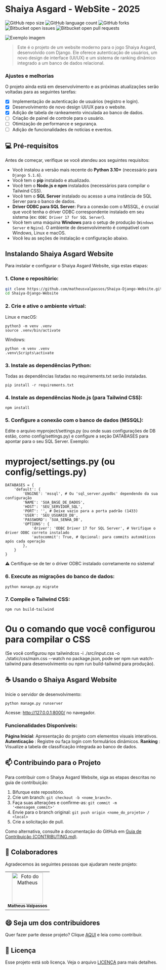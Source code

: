 # Shaiya Asgard - WebSite - 2025

![GitHub repo size](https://img.shields.io/github/repo-size/iuricode/README-template?style=for-the-badge)
![GitHub language count](https://img.shields.io/github/languages/count/iuricode/README-template?style=for-the-badge)
![GitHub forks](https://img.shields.io/github/forks/iuricode/README-template?style=for-the-badge)
![Bitbucket open issues](https://img.shields.io/bitbucket/issues/iuricode/README-template?style=for-the-badge)
![Bitbucket open pull requests](https://img.shields.io/bitbucket/pr-raw/iuricode/README-template?style=for-the-badge)

<img src="imagem.png" alt="Exemplo imagem">

> Este é o projeto de um website moderno para o jogo Shaiya Asgard, desenvolvido com Django. Ele oferece autenticação de usuários, um novo design de interface (UI/UX) e um sistema de ranking dinâmico integrado a um banco de dados relacional.

### Ajustes e melhorias

O projeto ainda está em desenvolvimento e as próximas atualizações serão voltadas para as seguintes tarefas:

- [x] Implementação de autenticação de usuários (registro e login).
- [x] Desenvolvimento de novo design UI/UX para o website.
- [x] Adição de tabela de rankeamento vinculada ao banco de dados.
- [ ] Criação de painel de controle para o usuário.
- [ ] Otimização de performance e segurança.
- [ ] Adição de funcionalidades de notícias e eventos.

## 💻 Pré-requisitos

Antes de começar, verifique se você atendeu aos seguintes requisitos:

- Você instalou a versão mais recente do **Python 3.10+** (necessário para `Django 5.1.6`).
- Você tem o **pip** instalado e atualizado.
- Você tem o **Node.js e npm** instalados (necessários para compilar o Tailwind CSS).
- Você tem o **SQL Server** instalado ou acesso a uma instância de SQL Server para o banco de dados.
- **Driver ODBC para SQL Server:** Para a conexão com o MSSQL, é crucial que você tenha o driver ODBC correspondente instalado em seu sistema (ex: `ODBC Driver 17 for SQL Server`).
- Você tem uma máquina **Windows** para o setup de produção (`Windows Server` e `Nginx`). O ambiente de desenvolvimento é compatível com Windows, Linux e macOS.
- Você leu as seções de instalação e configuração abaixo.

## Instalando Shaiya Asgard Website

Para instalar e configurar o Shaiya Asgard Website, siga estas etapas:

### 1. Clone o repositório:

```bash
git clone https://github.com/matheusvalpassos/Shaiya-Django-Website.git 
cd Shaiya-Django-Website
```
### 2. Crie e ative o ambiente virtual:

Linux e macOS:
```
python3 -m venv .venv
source .venv/bin/activate
```

Windows:
```
python -m venv .venv
.venv\Scripts\activate
```

### 3. Instale as dependências Python:

Todas as dependências listadas no requirements.txt serão instaladas.
```
pip install -r requirements.txt
```

### 4. Instale as dependências Node.js (para Tailwind CSS):
```
npm install
```

### 5. Configure a conexão com o banco de dados (MSSQL):

Edite o arquivo myproject/settings.py (ou onde suas configurações de DB estão, como config/settings.py) e configure a seção DATABASES para apontar para o seu SQL Server. Exemplo:

# myproject/settings.py (ou config/settings.py)
```
DATABASES = {
    'default': {
        'ENGINE': 'mssql', # Ou 'sql_server.pyodbc' dependendo da sua configuração
        'NAME': 'SUA_BASE_DE_DADOS',
        'HOST': 'SEU_SERVIDOR_SQL',
        'PORT': '', # Deixe vazio para a porta padrão (1433)
        'USER': 'SEU_USUARIO_DB',
        'PASSWORD': 'SUA_SENHA_DB',
        'OPTIONS': {
            'driver': 'ODBC Driver 17 for SQL Server', # Verifique o driver ODBC correto instalado
            'autocommit': True, # Opcional: para commits automáticos após cada operação
        },
    }
}
```
⚠️ Certifique-se de ter o driver ODBC instalado corretamente no sistema! 

### 6. Execute as migrações do banco de dados:

```python manage.py migrate```

### 7. Compile o Tailwind CSS:

```npm run build-tailwind``` 

# Ou o comando que você configurou para compilar o CSS

(Se você configurou npx tailwindcss -i ./src/input.css -o ./static/css/main.css --watch no package.json, pode ser npm run watch-tailwind para desenvolvimento ou npm run build-tailwind para produção).

## ☕ Usando o Shaiya Asgard Website

Inicie o servidor de desenvolvimento:

```
python manage.py runserver
```

Acesse: http://127.0.0.1:8000/ no navegador.

### Funcionalidades Disponíveis:

**Página Inicial**: Apresentação do projeto com elementos visuais interativos.
**Autenticação** : Registre ou faça login com formulários dinâmicos.
**Ranking** : Visualize a tabela de classificação integrada ao banco de dados.

## 📫 Contribuindo para o Projeto

Para contribuir com o Shaiya Asgard Website, siga as etapas descritas no guia de contribuição:

1. Bifurque este repositório.
2. Crie um branch: `git checkout -b <nome_branch>`.
3. Faça suas alterações e confirme-as: `git commit -m '<mensagem_commit>'`
4. Envie para o branch original: `git push origin <nome_do_projeto> / <local>`
5. Crie a solicitação de pull.

Como alternativa, consulte a documentação do GitHub em [Guia de Contribuição (CONTRIBUTING.md)](https://help.github.com/en/github/collaborating-with-issues-and-pull-requests/creating-a-pull-request).

## 🤝 Colaboradores

Agradecemos às seguintes pessoas que ajudaram neste projeto:

<table>
<tr>
<td align="center">
<a href="https://github.com/matheusvalpassos" title="Matheus Valpassos">
<img src="https://avatars.githubusercontent.com/matheusvalpassos" width="100px" alt="Foto do Matheus"/><br>
<sub><b>Matheus Valpassos</b></sub>
</a>
</td>
</tr>
</table>

## 😄 Seja um dos contribuidores

Quer fazer parte desse projeto? Clique [AQUI](CONTRIBUTING.md) e leia como contribuir.

## 📝 Licença

Esse projeto está sob licença. Veja o arquivo [LICENÇA](LICENSE.md) para mais detalhes.